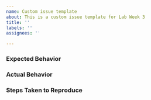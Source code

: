 ```yaml
---
name: Custom issue template
about: This is a custom issue template for Lab Week 3
title: ''
labels: ''
assignees: ''

---
```


### Expected Behavior

### Actual Behavior

### Steps Taken to Reproduce
